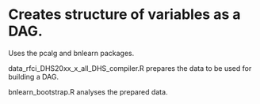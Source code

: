 # Creates structure of variables as a DAG.
Uses the pcalg and bnlearn packages.

data_rfci_DHS20xx_x_all_DHS_compiler.R prepares the data to be used for building a DAG.

bnlearn_bootstrap.R analyses the prepared data. 
